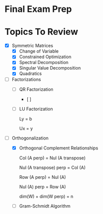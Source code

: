 # Final Exam Prep

# Topics To Review

- [x]  Symmetric Matrices
    - [x]  Change of Variable
    - [x]  Constrained Optimization
    - [x]  Spectral Decomposition
    - [x]  Singular Value Decomposition
    - [x]  Quadratics
- [ ]  Factorizations
    - [ ]  QR Factorization
        - [ ]  
    - [ ]  LU Factorization
        
        Ly = b
        
        Ux = y
        
- [ ]  Orthogonalization
    - [x]  Orthogonal Complement Relationships
        
        Col (A perp) = Nul (A transpose)
        
        Nul (A transpose) perp = Col (A)
        
        Row (A perp) = Nul (A)
        
        Nul (A) perp = Row (A) 
        
        dim(W) + dim(W perp) = n
        
    - [ ]  Gram-Schmidt Algorithm